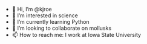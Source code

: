 - 👋 Hi, I’m @kjroe
- 👀 I’m interested in science
- 🌱 I’m currently learning Python
- 💞️ I’m looking to collaborate on mollusks
- 📫 How to reach me: I work at Iowa State University

<!---
kjroe/kjroe is a ✨ special ✨ repository because its `README.md` (this file) appears on your GitHub profile.
You can click the Preview link to take a look at your changes.
--->
